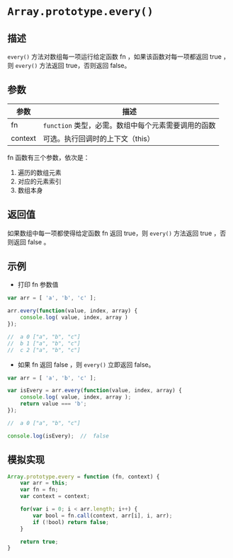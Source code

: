 # `Array.prototype.every()`

## 描述

`every()` 方法对数组每一项运行给定函数 fn ，如果该函数对每一项都返回 true ，则 `every()` 方法返回 true，否则返回 false。

## 参数

参数 | 描述
--- | ---
fn | `function` 类型，必需。数组中每个元素需要调用的函数
context | 可选。执行回调时的上下文（this）

fn 函数有三个参数，依次是：
1. 遍历的数组元素
2. 对应的元素索引
3. 数组本身

## 返回值

如果数组中每一项都使得给定函数 fn 返回 true，则 `every()` 方法返回 true ，否则返回 false 。

## 示例

+ 打印 fn 参数值

```js
var arr = [ 'a', 'b', 'c' ];

arr.every(function(value, index, array) {
    console.log( value, index, array )
});

//  a 0 ["a", "b", "c"]
//  b 1 ["a", "b", "c"]
//  c 2 ["a", "b", "c"]
```

+ 如果 fn 返回 false ，则 `every()` 立即返回 false。

```js
var arr = [ 'a', 'b', 'c' ];

var isEvery = arr.every(function(value, index, array) {
    console.log( value, index, array );
    return value === 'b';
});

//  a 0 ["a", "b", "c"]

console.log(isEvery);  //  false
```

## 模拟实现 

```js
Array.prototype.every = function (fn, context) {
    var arr = this;
    var fn = fn;
    var context = context;

    for(var i = 0; i < arr.length; i++) {
        var bool = fn.call(context, arr[i], i, arr);
        if (!bool) return false;
    }

    return true;
}
```

